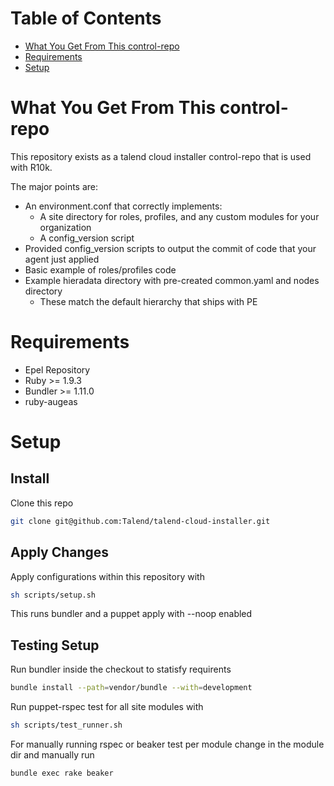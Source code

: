Table of Contents
=================

  * [What You Get From This control\-repo](#what-you-get-from-this-control-repo)
  * [Requirements](#requirements)
  * [Setup](#setup)


# What You Get From This control-repo

This repository exists as a talend cloud installer control-repo that is used with R10k.

The major points are:
 - An environment.conf that correctly implements:
   - A site directory for roles, profiles, and any custom modules for your organization
   - A config_version script
 - Provided config_version scripts to output the commit of code that your agent just applied
 - Basic example of roles/profiles code
 - Example hieradata directory with pre-created common.yaml and nodes directory
   - These match the default hierarchy that ships with PE

# Requirements
  - Epel Repository
  - Ruby >= 1.9.3
  - Bundler >= 1.11.0
  - ruby-augeas
# Setup
## Install
Clone this repo
``` bash
git clone git@github.com:Talend/talend-cloud-installer.git
```

## Apply Changes
Apply configurations within this repository with
``` bash
sh scripts/setup.sh
```
This runs bundler and a puppet apply with --noop enabled

## Testing Setup
Run bundler inside the checkout to statisfy requirents
``` bash
bundle install --path=vendor/bundle --with=development
```
Run puppet-rspec test for all site modules with
``` bash
sh scripts/test_runner.sh
```

For manually running rspec or beaker test per module change in the module dir and manually run
 ``` bash
 bundle exec rake beaker
 ```



